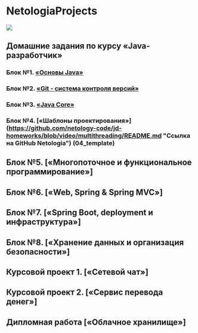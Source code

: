 # NetologiaProjects
![](main_netology_logo.png)

## Домашние задания по курсу «Java-разработчик»

### Блок №1. [«Основы Java»](/Java_Basis)

### Блок №2. [«Git - система контроля версий»](03_Git)

### Блок №3. [«Java Core»](/JavaCore/)

### Блок №4. [«Шаблоны проектирования»] (https://github.com/netology-code/jd-homeworks/blob/video/multithreading/README.md "Ссылка на GitHub Netologia") (04_template)

## Блок №5. [«Многопоточное и функциональное программирование»]

## Блок №6. [«Web, Spring & Spring MVC»]

## Блок №7. [«Spring Boot, deployment и инфраструктура»]

## Блок №8. [«Хранение данных и организация безопасности»]

## Курсовой проект 1. [«Сетевой чат»]

## Курсовой проект 2. [«Сервис перевода денег»]

## Дипломная работа [«Облачное хранилище»]
